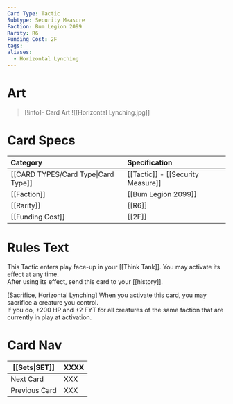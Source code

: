 ```yaml
---
Card Type: Tactic
Subtype: Security Measure
Faction: Bum Legion 2099
Rarity: R6
Funding Cost: 2F
tags: 
aliases:
  - Horizontal Lynching
---
```

# Art

> [!info]- Card Art
> ![[Horizontal Lynching.jpg]]

# Card Specs

| Category | Specification| 
| :--- | :--- |
| [[CARD TYPES/Card Type\|Card Type]] | [[Tactic]] - [[Security Measure]] |
| [[Faction]] | [[Bum Legion 2099]] |  
| [[Rarity]] | [[R6]] |  
| [[Funding Cost]] | [[2F]] |  

# Rules Text  

This Tactic enters play face-up in your [[Think Tank]]. 
You may activate its effect at any time.  
After using its effect, send this card to your [[history]].  

[Sacrifice, Horizontal Lynching] 
When you activate this card, you may sacrifice a creature you control.  
If you do, +200 HP and +2 FYT for all creatures of the same faction that are currently in play at activation.

# Card Nav

| [[Sets\|SET]]           | XXXX |
| ------------- | ------------------------------ |
| Next Card     | XXX |
| Previous Card | XXX |


